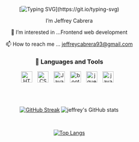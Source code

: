  
 <div align="center">
 
 [![Typing SVG](https://readme-typing-svg.herokuapp.com?font=Prompt&size=30&pause=1000&color=2A5EDE&center=true&vCenter=true&width=435&lines=Hello%2C+There+👋!;Nice+to+meet+you!)](https://git.io/typing-svg)
 
 
 I’m Jeffrey Cabrera
          
 👀 I’m interested in ...Frontend web development 
          
 📫 How to reach me ... jeffreycabrera93@gmail.com

### 🧰 Languages and Tools

<img  alt="HTML" width="30px" style="padding-right:10px;" src="https://cdn.jsdelivr.net/gh/devicons/devicon/icons/html5/html5-plain.svg" />

<img  alt="CSS" width="30px" style="padding-right:10px;" src="https://cdn.jsdelivr.net/gh/devicons/devicon/icons/css3/css3-plain.svg" />

<img  alt="JavaScript" width="30px" style="padding-right:10px;" src="https://cdn.jsdelivr.net/gh/devicons/devicon/icons/javascript/javascript-plain.svg" />

<img  alt="bootstrap" width="30px" style="padding-right:10px;" src="https://cdn.jsdelivr.net/gh/devicons/devicon/icons/bootstrap/bootstrap-original.svg" />

<img  alt="jquery" width="30px" style="padding-right:10px;" src="https://cdn.jsdelivr.net/gh/devicons/devicon/icons/jquery/jquery-original.svg" />
          
<img alt="java" width="30px" style="padding-right:10px;" src="https://cdn.jsdelivr.net/gh/devicons/devicon/icons/java/java-plain.svg" />
          
<br><br>
          
[![GitHub Streak](https://github-readme-streak-stats.herokuapp.com?user=jeffrey840&theme=horizon&border_radius=5&background=0D1117&border=FFFFFF&stroke=FFFFFF&ring=2A5EDE&fire=396D76&currStreakNum=396D76&sideNums=396D76&currStreakLabel=2A5EDE&sideLabels=2A5EDE&dates=396D76)](https://git.io/streak-stats) ![jeffrey's GitHub stats](https://github-readme-stats.vercel.app/api?username=jeffrey840&show_icons=true&theme=transparent)
 
 <br>
 

[![Top Langs](https://github-readme-stats.vercel.app/api/top-langs/?username=jeffrey840&layout=compact&theme=transparent)](https://github.com/jeffrey840)
 
<div>
          

